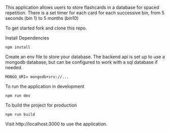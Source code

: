 



This application allows users to store flashcards in a database for spaced repetition.
There is a set timer for each card for each successive bin, from 5 seconds (bin 1) to 5 months (bin10) 


To get started fork and clone this repo. 

Install Dependencies 

`npm install`

Create an env file to store your database. The backend api is set up to use a mongodb database, but can be configured to work with a sql database if needed. 

`MONGO_URI= mongodb+srv://...`

To run the application in development

`npm run dev`

To build the project for production

`npm run build`

Visit http://localhost:3000 to use the application. 

